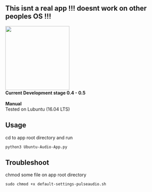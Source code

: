 ## This isnt a real app !!! doesnt work on other peoples OS !!!
<img src="https://drive.google.com/uc?id=1dZ4ZPrwCtNvj5mPGV1OACUt4DAI4EVBK" width="auto" height="200"/>
<br>
 <strong>Current Development stage 0.4 - 0.5 </strong>
<br>
<br>
 <strong>Manual</strong>
<br>
Tested on Lubuntu (16.04 LTS)
<br>

## Usage

cd to app root directory and run
```
python3 Ubuntu-Audio-App.py
```

## Troubleshoot

chmod some file on app root directory
```
sudo chmod +x default-settings-pulseaudio.sh
```

